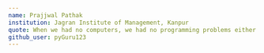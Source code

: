 ```yaml
---
name: Prajjwal Pathak
institution: Jagran Institute of Management, Kanpur
quote: When we had no computers, we had no programming problems either.
github_user: pyGuru123
---
```

